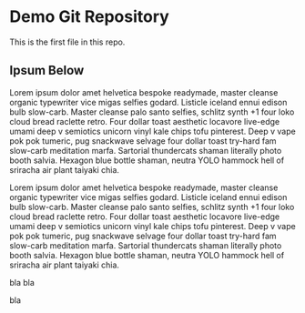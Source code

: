 # Demo Git Repository

This is the first file in this repo.

## Ipsum Below

Lorem ipsum dolor amet helvetica bespoke readymade, master cleanse organic typewriter vice migas selfies godard. 
Listicle iceland ennui edison bulb slow-carb. Master cleanse palo santo selfies, schlitz synth +1 four loko cloud bread raclette retro. 
Four dollar toast aesthetic locavore live-edge umami deep v semiotics unicorn vinyl kale chips tofu pinterest. 
Deep v vape pok pok tumeric, pug snackwave selvage four dollar toast try-hard fam slow-carb meditation marfa. 
Sartorial thundercats shaman literally photo booth salvia. Hexagon blue bottle shaman, neutra YOLO hammock hell of sriracha air plant taiyaki chia.

Lorem ipsum dolor amet helvetica bespoke readymade, master cleanse organic typewriter vice migas selfies godard. 
Listicle iceland ennui edison bulb slow-carb. Master cleanse palo santo selfies, schlitz synth +1 four loko cloud bread raclette retro. 
Four dollar toast aesthetic locavore live-edge umami deep v semiotics unicorn vinyl kale chips tofu pinterest. 
Deep v vape pok pok tumeric, pug snackwave selvage four dollar toast try-hard fam slow-carb meditation marfa. 
Sartorial thundercats shaman literally photo booth salvia. Hexagon blue bottle shaman, neutra YOLO hammock hell of sriracha air plant taiyaki chia.


bla bla

bla